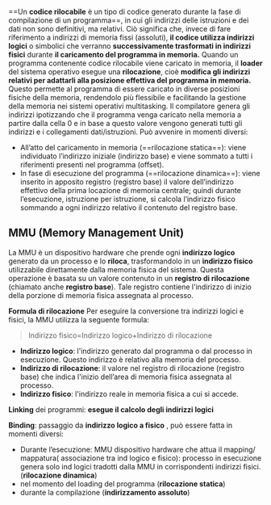 ==Un **codice rilocabile** è un tipo di codice generato durante la fase di compilazione di un programma==, in cui gli indirizzi delle istruzioni e dei dati non sono definitivi, ma relativi. Ciò significa che, invece di fare riferimento a indirizzi di memoria fissi (assoluti), **il codice utilizza indirizzi logici** o simbolici che verranno **successivamente trasformati in indirizzi fisici** durante **il caricamento del programma in memoria.**
Quando un programma contenente codice rilocabile viene caricato in memoria, il **loader** del sistema operativo esegue una **rilocazione**, cioè **modifica gli indirizzi relativi per adattarli alla posizione effettiva del programma in memoria.** Questo permette al programma di essere caricato in diverse posizioni fisiche della memoria, rendendolo più flessibile e facilitando la gestione della memoria nei sistemi operativi multitasking. 
Il compilatore genera gli indirizzi ipotizzando che il programma venga caricato nella memoria a partire dalla cella 0 e in base a questo valore vengono generati tutti gli indirizzi e i collegamenti dati/istruzioni. Può avvenire in momenti diversi:
- All’atto del caricamento in memoria (==rilocazione statica==): viene individuato l’indirizzo iniziale (indirizzo base) e viene sommato a tutti i riferimenti presenti nel programma (offset).
- In fase di esecuzione del programma (==rilocazione dinamica==): viene inserito in apposito registro (registro base) il valore dell’indirizzo effettivo della prima locazione di memoria centrale; quindi durante l’esecuzione, istruzione per istruzione, si calcola l’indirizzo fisico sommando a ogni indirizzo relativo il contenuto del registro base.

## MMU (Memory Management Unit)
La MMU è un dispositivo hardware che prende ogni **indirizzo logico** generato da un processo e lo **riloca**, trasformandolo in un **indirizzo fisico** utilizzabile direttamente dalla memoria fisica del sistema. Questa operazione è basata su un valore contenuto in un **registro di rilocazione** (chiamato anche **registro base**). Tale registro contiene l'indirizzo di inizio della porzione di memoria fisica assegnata al processo.

**Formula di rilocazione**
Per eseguire la conversione tra indirizzi logici e fisici, la MMU utilizza la seguente formula:
>Indirizzo fisico=Indirizzo logico+Indirizzo di rilocazione
- **Indirizzo logico**: l'indirizzo generato dal programma o dal processo in esecuzione. Questo indirizzo è relativo alla memoria del processo.
- **Indirizzo di rilocazione**: il valore nel registro di rilocazione (registro base) che indica l'inizio dell’area di memoria fisica assegnata al processo.
- **Indirizzo fisico**: l'indirizzo reale in memoria fisica a cui si accede.

**Linking** dei programmi: **esegue il calcolo degli indirizzi logici**

**Binding**: passaggio da **indirizzo logico a fisico** , può essere fatta in momenti diversi:
- Durante l’esecuzione: MMU dispositivo hardware che attua il mapping/ mappatura( associazione tra ind logico e fisico): processo in esecuzione genera solo ind logici tradotti dalla MMU in corrispondenti indirizzi fisici.(**rilocazione dinamica**)
- nel momento del loading del programma (**rilocazione statica**) 
- durante la compilazione (**indirizzamento assoluto**)

